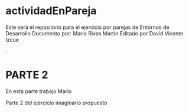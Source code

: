 # actividadEnPareja
Este será el repositorio para el ejercicio por parejas de Entornos de Desarrollo
Documento por: Mario Rivas Martín
Editado por David Vicente Izcue

.













PARTE 2
======
En esta parte trabajo Mario

Parte 2 del ejercicio imaginario propuesto
